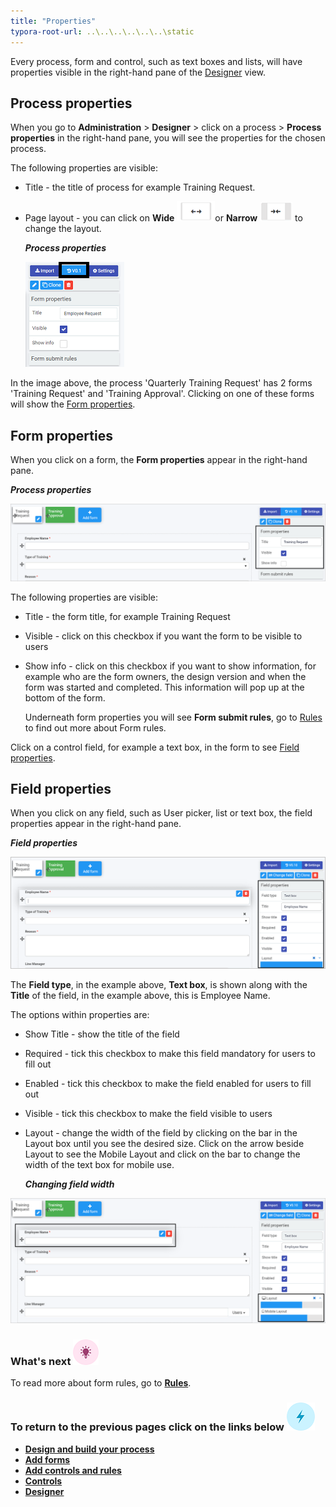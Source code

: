 ```yaml
---
title: "Properties"
typora-root-url: ..\..\..\..\..\..\static
---
```


Every process, form and control, such as text boxes and lists, will have properties visible in the right-hand pane of the [Designer](/docs/getting-started/create-first-process/design-and-build/add-forms/designer/) view. 



## Process properties ##

When you go to **Administration** > **Designer** > click on a process > **Process properties** in the right-hand pane, you will see the properties for the chosen process.

The following properties are visible:

- Title - the title of process for example Training Request.

- Page layout - you can click on **Wide** ![Wide button](/images/wide_resized.png)or **Narrow**  ![Narrow button](/images/narrow_resized.png) to change the layout.

  ***Process properties***


  ![Process and form properties](/images/processproperties.png) 

In the image above, the process 'Quarterly Training Request' has 2 forms 'Training Request' and 'Training Approval'. Clicking on one of these forms will show the [Form properties](#form-properties). 



## Form properties ##

When you click on a form, the **Form properties** appear in the right-hand pane.

***Process properties***

![Form properties](/images/formproperties.png)

The following properties are visible:

- Title - the form title, for example Training Request

- Visible - click on this checkbox if you want the form to be visible to users

- Show info - click on this checkbox if you want to show information, for example who are the form owners, the design version and when the form was started and completed. This information will pop up at the bottom of the form.

  Underneath form properties you will see **Form submit rules**, go to [Rules](/docs/getting-started/create-first-process/plan-your-process/rules/) to find out more about Form rules.

Click on a control field, for example a text box, in the form to see [Field properties](#field-properties). 



## Field properties ##

When you click on any field, such as User picker, list or text box, the field properties appear in the right-hand pane.

***Field properties***

![Field properties](/images/fieldproperties.png)

The **Field type**, in the example above, **Text box**, is shown along with the **Title** of the field, in the example above, this is Employee Name.

The options within properties are:

- Show Title - show the title of the field
- Required - tick this checkbox to make this field mandatory for users to fill out
- Enabled - tick this checkbox to make the field enabled for users to fill out
- Visible - tick this checkbox to make the field visible to users
- Layout - change the width of the field by clicking on the bar in the Layout box until you see the desired size. Click on the arrow beside Layout to see the Mobile Layout and click on the bar to change the width of the text box for mobile use.

  ***Changing field width***

![Changing text box width](/images/changingwidth.png) 



### What's next  ![Idea icon](/images/18.png) ###

To read more about form rules, go to [**Rules**](/docs/getting-started/create-first-process/plan-your-process/rules/).



### **To return to the previous pages click on the links below**  ![Idea icon](/images/10.png) 

- [**Design and build your process**](/docs/getting-started/create-first-process/design-and-build/) 
- [**Add forms**](/docs/getting-started/create-first-process/design-and-build/add-forms/)
- **[Add controls and rules](/docs/getting-started/create-first-process/design-and-build/add-controls-and-rules/)**
- [**Controls**](/docs/getting-started/create-first-process/plan-your-process/controls/)
- [**Designer**](/docs/getting-started/create-first-process/design-and-build/add-forms/designer/)







